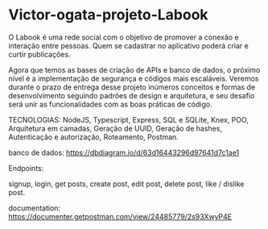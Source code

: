 # Victor-ogata-projeto-Labook

O Labook é uma rede social com o objetivo de promover a conexão e interação entre pessoas. Quem se cadastrar no aplicativo poderá criar e curtir publicações.

Agora que temos as bases de criação de APIs e banco de dados, o próximo nível é a implementação de segurança e códigos mais escaláveis. Veremos durante o prazo de entrega desse projeto inúmeros conceitos e formas de desenvolvimento seguindo padrões de design e arquitetura, e seu desafio será unir as funcionalidades com as boas práticas de código.

TECNOLOGIAS:
NodeJS,
Typescript,
Express,
SQL e SQLite,
Knex,
POO,
Arquitetura em camadas,
Geração de UUID,
Geração de hashes,
Autenticação e autorização,
Roteamento,
Postman.

banco de dados: https://dbdiagram.io/d/63d16443296d97641d7c1ae1

Endpoints:

 signup,
 login,
 get posts,
 create post,
 edit post,
 delete post,
 like / dislike post.

documentation: https://documenter.getpostman.com/view/24485779/2s93XwyP4E
